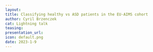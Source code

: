 ```yaml
---
layout:
title: Classifying healthy vs ASD patients in the EU-AIMS cohort
author: Cyril Brzenczek
cat: Lightning talk
teasing: 
presentation_url: 
icon: default.png
date: 2023-1-9
---
```

